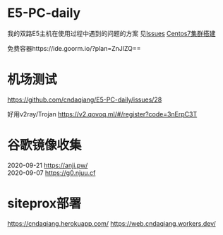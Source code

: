 # E5-PC-daily
我的双路E5主机在使用过程中遇到的问题的方案
见[Issues](https://github.com/cndaqiang/E5-PC-daily/issues)
[Centos7集群搭建](https://cndaqiang.github.io//2019/09/19/Centos7-CC19/)

免费容器https://ide.goorm.io/?plan=ZnJlZQ==

# 机场测试
https://github.com/cndaqiang/E5-PC-daily/issues/28

好用v2ray/Trojan https://v2.qovoq.ml/#/register?code=3nErpC3T

# 谷歌镜像收集
2020-09-21 https://anji.pw/<br>
2020-09-07 https://g0.njuu.cf


# siteprox部署
https://cndaqiang.herokuapp.com/
https://web.cndaqiang.workers.dev/
